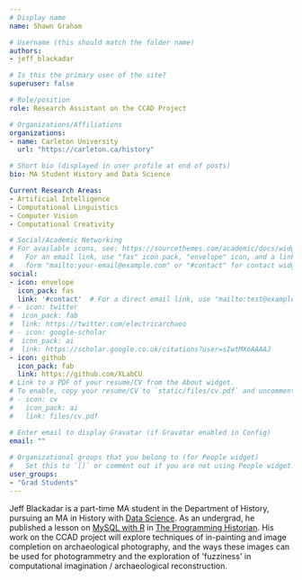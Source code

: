 ```yaml
---
# Display name
name: Shawn Graham

# Username (this should match the folder name)
authors:
- jeff_blackadar

# Is this the primary user of the site?
superuser: false

# Role/position
role: Research Assistant on the CCAD Project

# Organizations/Affiliations
organizations:
- name: Carleton University
  url: "https://carleton.ca/history"

# Short bio (displayed in user profile at end of posts)
bio: MA Student History and Data Science

Current Research Areas:
- Artificial Intelligence
- Computational Linguistics
- Computer Vision
- Computational Creativity

# Social/Academic Networking
# For available icons, see: https://sourcethemes.com/academic/docs/widgets/#icons
#   For an email link, use "fas" icon pack, "envelope" icon, and a link in the
#   form "mailto:your-email@example.com" or "#contact" for contact widget.
social:
- icon: envelope
  icon_pack: fas
  link: '#contact'  # For a direct email link, use "mailto:test@example.org".
# - icon: twitter
#  icon_pack: fab
#  link: https://twitter.com/electricarchaeo
# - icon: google-scholar
#  icon_pack: ai
#  link: https://scholar.google.co.uk/citations?user=sIwtMXoAAAAJ
- icon: github
  icon_pack: fab
  link: https://github.com/XLabCU
# Link to a PDF of your resume/CV from the About widget.
# To enable, copy your resume/CV to `static/files/cv.pdf` and uncomment the lines below.  
# - icon: cv
#   icon_pack: ai
#   link: files/cv.pdf

# Enter email to display Gravatar (if Gravatar enabled in Config)
email: ""
  
# Organizational groups that you belong to (for People widget)
#   Set this to `[]` or comment out if you are not using People widget.  
user_groups:
- "Grad Students"
---
```


Jeff Blackadar is a part-time MA student in the Department of History, pursuing an MA in History with [Data Science](https://carleton.ca/cuids/). As an undergrad, he published a lesson on [MySQL with R](https://programminghistorian.org/en/lessons/getting-started-with-mysql-using-r) in [The Programming Historian](https://programminghistorian.org). His work on the CCAD project will explore techniques of in-painting and image completion on archaeological photography, and the ways these images can be used for photogrammetry and the exploration of 'fuzziness' in computational imagination / archaeological reconstruction.
